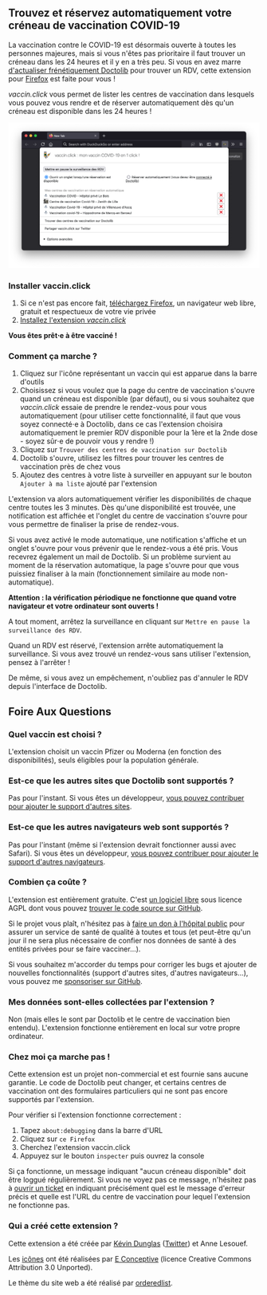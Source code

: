 ## Trouvez et réservez automatiquement votre créneau de vaccination COVID-19

La vaccination contre le COVID-19 est désormais ouverte à toutes les personnes majeures, mais si vous n'êtes pas prioritaire il faut trouver un créneau dans les 24 heures et il y en a très peu. Si vous en avez marre [d'actualiser frénétiquement Doctolib](https://twitter.com/marine_roussill/status/1393185768219287552) pour trouver un RDV, cette extension pour [Firefox](https://www.mozilla.org/fr/firefox/new/) est faite pour vous !

*vaccin.click* vous permet de lister les centres de vaccination dans lesquels vous pouvez vous rendre et de réserver automatiquement dès qu'un créneau est disponible dans les 24 heures !

![Capture d'écran](screenshot.png)

### Installer vaccin.click

1. Si ce n'est pas encore fait, [téléchargez Firefox](https://www.mozilla.org/fr/firefox/new/), un navigateur web libre, gratuit et respectueux de votre vie privée
2. [Installez l'extension *vaccin.click*](https://addons.mozilla.org/fr/firefox/addon/vaccin-click/)

**Vous êtes prêt⋅e à être vacciné !**

### Comment ça marche ?

1. Cliquez sur l'icône représentant un vaccin qui est apparue dans la barre d'outils
2. Choisissez si vous voulez que la page du centre de vaccination s'ouvre quand un créneau est disponible (par défaut), ou si vous souhaitez que *vaccin.click* essaie de prendre le rendez-vous pour vous automatiquement (pour utiliser cette fonctionnalité, il faut que vous soyez connecté⋅e à Doctolib, dans ce cas l'extension choisira automatiquement le premier RDV disponible pour la 1ère et la 2nde dose - soyez sûr⋅e de pouvoir vous y rendre !)
3. Cliquez sur `Trouver des centres de vaccination sur Doctolib`
4. Doctolib s'ouvre, utilisez les filtres pour trouver les centres de vaccination près de chez vous
5. Ajoutez des centres à votre liste à surveiller en appuyant sur le bouton `Ajouter à ma liste` ajouté par l'extension

L'extension va alors automatiquement vérifier les disponibilités de chaque centre toutes les 3 minutes.
Dès qu'une disponibilité est trouvée, une notification est affichée et l'onglet du centre de vaccination s'ouvre pour vous permettre de finaliser la prise de rendez-vous.

Si vous avez activé le mode automatique, une notification s'affiche et un onglet s'ouvre pour vous prévenir que le rendez-vous a été pris. Vous recevrez également un mail de Doctolib. Si un problème survient au moment de la réservation automatique, la page s'ouvre pour que vous puissiez finaliser à la main (fonctionnement similaire au mode non-automatique).

**Attention : la vérification périodique ne fonctionne que quand votre navigateur et votre ordinateur sont ouverts !**

A tout moment, arrêtez la surveillance en cliquant sur `Mettre en pause la surveillance des RDV`.

Quand un RDV est réservé, l'extension arrête automatiquement la surveillance. Si vous avez trouvé un rendez-vous sans utiliser l'extension, pensez à l'arrêter !

De même, si vous avez un empêchement, n'oubliez pas d'annuler le RDV depuis l'interface de Doctolib.

## Foire Aux Questions

### Quel vaccin est choisi ?

L'extension choisit un vaccin Pfizer ou Moderna (en fonction des disponibilités), seuls éligibles pour la population générale.

### Est-ce que les autres sites que Doctolib sont supportés ?

Pas pour l'instant. Si vous êtes un développeur, [vous pouvez contribuer pour ajouter le support d'autres sites](https://github.com/dunglas/vaccin.click).

### Est-ce que les autres navigateurs web sont supportés ?

Pas pour l'instant (même si l'extension devrait fonctionner aussi avec Safari). Si vous êtes un développeur, [vous pouvez contribuer pour ajouter le support d'autres navigateurs](https://github.com/dunglas/vaccin.click).

### Combien ça coûte ?

L'extension est entièrement gratuite. C'est [un logiciel libre](https://fr.wikipedia.org/wiki/Logiciel_libre) sous licence AGPL dont vous pouvez [trouver le code source sur GitHub](https://github.com/dunglas/vaccin.click).

Si le projet vous plaît, n'hésitez pas à [faire un don à l'hôpital public](https://www.chu-lille.fr/soutenez-le-chu-de-lille) pour assurer un service de santé de qualité à toutes et tous (et peut-être qu'un jour il ne sera plus nécessaire de confier nos données de santé à des entités privées pour se faire vacciner...).

Si vous souhaitez m'accorder du temps pour corriger les bugs et ajouter de nouvelles fonctionnalités (support d'autres sites, d'autres navigateurs...), vous pouvez me [sponsoriser sur GitHub](https://github.com/sponsors/dunglas).

### Mes données sont-elles collectées par l'extension ?

Non (mais elles le sont par Doctolib et le centre de vaccination bien entendu). L'extension fonctionne entièrement en local sur votre propre ordinateur.

### Chez moi ça marche pas !

Cette extension est un projet non-commercial et est fournie sans aucune garantie. Le code de Doctolib peut changer, et certains centres de vaccination ont des formulaires particuliers qui ne sont pas encore supportés par l'extension.

Pour vérifier si l'extension fonctionne correctement :

1. Tapez `about:debugging` dans la barre d'URL
2. Cliquez sur `ce Firefox`
3. Cherchez l'extension vaccin.click
4. Appuyez sur le bouton `inspecter` puis ouvrez la console

Si ça fonctionne, un message indiquant "aucun créneau disponible" doit être loggué régulièrement.
Si vous ne voyez pas ce message, n'hésitez pas à [ouvrir un ticket](https://github.com/dunglas/vaccin.click/issues) en indiquant précisément quel est le message d'erreur précis et quelle est l'URL du centre de vaccination pour lequel l'extension ne fonctionne pas.

### Qui a créé cette extension ?

Cette extension a été créée par [Kévin Dunglas](https://dunglas.fr) ([Twitter](https://twitter.com/dunglas)) et Anne Lesouef.

Les [icônes](https://www.iconfinder.com/icons/5959975/corona_drugs_injection_syringe_vaccine_icon) ont été réalisées par [E Conceptive](https://www.iconfinder.com/econceptive) (licence Creative Commons Attribution 3.0 Unported).

Le thème du site web a été réalisé par [orderedlist](https://orderedlist.com).
